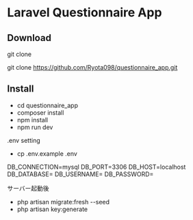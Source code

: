 # Laravel Questionnaire App

## Download

git clone

git clone https://github.com/Ryota098/questionnaire_app.git

## Install

- cd questionnaire_app
- composer install
- npm install
- npm run dev

.env setting

- cp .env.example .env

DB_CONNECTION=mysql
DB_PORT=3306
DB_HOST=localhost
DB_DATABASE=
DB_USERNAME=
DB_PASSWORD=

サーバー起動後

- php artisan migrate:fresh --seed
- php artisan key:generate